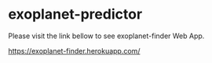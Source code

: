 # exoplanet-predictor

Please visit the link bellow to see exoplanet-finder Web App.

https://exoplanet-finder.herokuapp.com/
